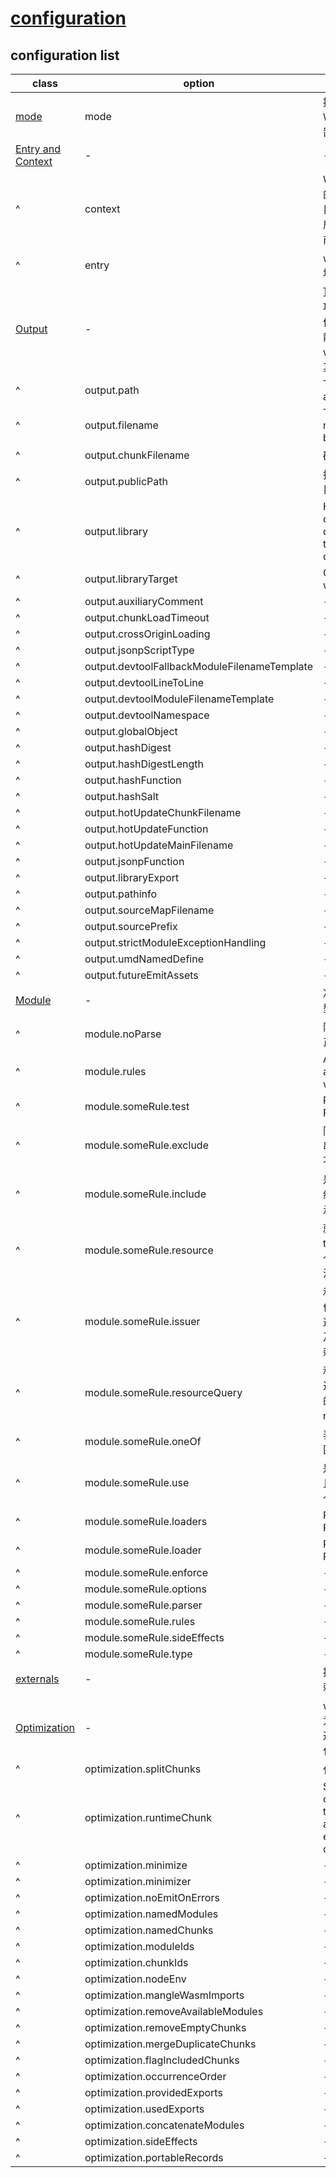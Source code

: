 # [configuration](https://webpack.js.org/configuration/)

## configuration list

| class                                                                    | option                                       | more                                                                                                                            |
| ------------------------------------------------------------------------ | -------------------------------------------- | ------------------------------------------------------------------------------------------------------------------------------- |
| [mode](https://webpack.js.org/configuration/mode/)                       | mode                                         | 提供模式配置选项会告诉 Webpack 相应地使用其内置优化                                                                             |
| [Entry and Context](https://webpack.js.org/configuration/entry-context/) | -                                            | -                                                                                                                               |
| ^                                                                        | context                                      | Webpack 在寻找相对路径的文件时会以 context 为根目录，context 默认为执行启动 Webpack 时所在的当前工作目录                        |
| ^                                                                        | entry                                        | webpack 开始构建捆绑包的地方                                                                                                    |
| [Output](https://webpack.js.org/configuration/output/)                   | -                                            | 顶级 output 键包含一组选项，用于指示 webpack 如何以及在何处输出您的包，静态文件以及您使用 webpack 捆绑或加载的任何其他内容      |
| ^                                                                        | output.path                                  | The output directory as an absolute path                                                                                        |
| ^                                                                        | output.filename                              | This option determines the name of each output bundle                                                                           |
| ^                                                                        | output.chunkFilename                         | 确定非入口块文件的名称                                                                                                          |
| ^                                                                        | output.publicPath                            | 指定在浏览器中引用时输出目录的公共 URL                                                                                          |
| ^                                                                        | output.library                               | How the value of the output.library is used depends on the value of the output.libraryTarget option                             |
| ^                                                                        | output.libraryTarget                         | Configure how the library will be exposed                                                                                       |
| ^                                                                        | output.auxiliaryComment                      | -                                                                                                                               |
| ^                                                                        | output.chunkLoadTimeout                      | -                                                                                                                               |
| ^                                                                        | output.crossOriginLoading                    | -                                                                                                                               |
| ^                                                                        | output.jsonpScriptType                       | -                                                                                                                               |
| ^                                                                        | output.devtoolFallbackModuleFilenameTemplate | -                                                                                                                               |
| ^                                                                        | output.devtoolLineToLine                     | -                                                                                                                               |
| ^                                                                        | output.devtoolModuleFilenameTemplate         | -                                                                                                                               |
| ^                                                                        | output.devtoolNamespace                      | -                                                                                                                               |
| ^                                                                        | output.globalObject                          | -                                                                                                                               |
| ^                                                                        | output.hashDigest                            | -                                                                                                                               |
| ^                                                                        | output.hashDigestLength                      | -                                                                                                                               |
| ^                                                                        | output.hashFunction                          | -                                                                                                                               |
| ^                                                                        | output.hashSalt                              | -                                                                                                                               |
| ^                                                                        | output.hotUpdateChunkFilename                | -                                                                                                                               |
| ^                                                                        | output.hotUpdateFunction                     | -                                                                                                                               |
| ^                                                                        | output.hotUpdateMainFilename                 | -                                                                                                                               |
| ^                                                                        | output.jsonpFunction                         | -                                                                                                                               |
| ^                                                                        | output.libraryExport                         | -                                                                                                                               |
| ^                                                                        | output.pathinfo                              | -                                                                                                                               |
| ^                                                                        | output.sourceMapFilename                     | -                                                                                                                               |
| ^                                                                        | output.sourcePrefix                          | -                                                                                                                               |
| ^                                                                        | output.strictModuleExceptionHandling         | -                                                                                                                               |
| ^                                                                        | output.umdNamedDefine                        | -                                                                                                                               |
| ^                                                                        | output.futureEmitAssets                      | -                                                                                                                               |
| [Module](https://webpack.js.org/configuration/module/)                   | -                                            | 决定如何处理项目中不同类型的模块                                                                                                |
| ^                                                                        | module.noParse                               | 阻止 Webpack 处理与给定正则表达式匹配的任何文件                                                                                 |
| ^                                                                        | module.rules                                 | An array of Rules which are matched to requests when modules are created                                                        |
| ^                                                                        | module.someRule.test                         | Rule.test is a shortcut to Rule.resource.test                                                                                   |
| ^                                                                        | module.someRule.exclude                      | 同样是一个字符串或者字符串数组，指定目录中的文件不需要走这个规则                                                                |
| ^                                                                        | module.someRule.include                      | 是一个字符串或者字符串数组，指定目录中的文件需要走这个规则                                                                      |
| ^                                                                        | module.someRule.resource                     | 就是对 text/include/exclude 的一个对象包装，和他们单独写没有区别                                                                |
| ^                                                                        | module.someRule.issuer                       | 和 resource 有异曲同工的作用，不过区别在于它是将这个 rule 应用于哪个文件以及这个文件所导入的所有依赖文件                        |
| ^                                                                        | module.someRule.resourceQuery                | 和 resource 用法一样，不过针对的是匹配结果'?'后面的路径参数，可以调用 resource 中的 text 等                                     |
| ^                                                                        | module.someRule.oneOf                        | 表示对该资源只应用第一个匹配的规则                                                                                              |
| ^                                                                        | module.someRule.use                          | 是对 useEntry 的集合，并且对每一个入口指定使用一个 loader                                                                       |
| ^                                                                        | module.someRule.loaders                      | Rule.loaders is an alias to Rule.use                                                                                            |
| ^                                                                        | module.someRule.loader                       | Rule.loader is a shortcut to Rule.use: [ { loader } ]                                                                           |
| ^                                                                        | module.someRule.enforce                      | -                                                                                                                               |
| ^                                                                        | module.someRule.options                      | -                                                                                                                               |
| ^                                                                        | module.someRule.parser                       | -                                                                                                                               |
| ^                                                                        | module.someRule.rules                        | -                                                                                                                               |
| ^                                                                        | module.someRule.sideEffects                  | -                                                                                                                               |
| ^                                                                        | module.someRule.type                         | -                                                                                                                               |
| [externals](https://webpack.js.org/configuration/externals/)             | -                                            | 提供一种从输出包中排除依赖项的途径                                                                                              |
| [Optimization](https://webpack.js.org/configuration/optimization/)       | -                                            | webpack4 根据 mode 选项为打包做优化，同时也可以通过 optimizations 手动优化打包流程                                              |
| ^                                                                        | optimization.splitChunks                     | 代码分割                                                                                                                        |
| ^                                                                        | optimization.runtimeChunk                    | Setting optimization.runtimeChunk to true or "multiple" adds an additional chunk to each entrypoint containing only the runtime |
| ^                                                                        | optimization.minimize                        | -                                                                                                                               |
| ^                                                                        | optimization.minimizer                       | -                                                                                                                               |
| ^                                                                        | optimization.noEmitOnErrors                  | -                                                                                                                               |
| ^                                                                        | optimization.namedModules                    | -                                                                                                                               |
| ^                                                                        | optimization.namedChunks                     | -                                                                                                                               |
| ^                                                                        | optimization.moduleIds                       | -                                                                                                                               |
| ^                                                                        | optimization.chunkIds                        | -                                                                                                                               |
| ^                                                                        | optimization.nodeEnv                         | -                                                                                                                               |
| ^                                                                        | optimization.mangleWasmImports               | -                                                                                                                               |
| ^                                                                        | optimization.removeAvailableModules          | -                                                                                                                               |
| ^                                                                        | optimization.removeEmptyChunks               | -                                                                                                                               |
| ^                                                                        | optimization.mergeDuplicateChunks            | -                                                                                                                               |
| ^                                                                        | optimization.flagIncludedChunks              | -                                                                                                                               |
| ^                                                                        | optimization.occurrenceOrder                 | -                                                                                                                               |
| ^                                                                        | optimization.providedExports                 | -                                                                                                                               |
| ^                                                                        | optimization.usedExports                     | -                                                                                                                               |
| ^                                                                        | optimization.concatenateModules              | -                                                                                                                               |
| ^                                                                        | optimization.sideEffects                     | -                                                                                                                               |
| ^                                                                        | optimization.portableRecords                 | -                                                                                                                               |
